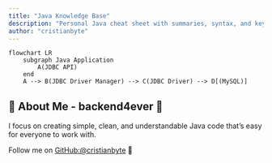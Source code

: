 ```yaml
---
title: "Java Knowledge Base"
description: "Personal Java cheat sheet with summaries, syntax, and key concepts."
author: "cristianbyte"
---
```



```mermaid
flowchart LR
    subgraph Java Application
        A(JDBC API)
    end
    A --> B(JDBC Driver Manager) --> C(JDBC Driver) --> D[(MySQL)]
```

## 📌 About Me -  backend4ever 🤍

I focus on creating simple, clean, and understandable Java code that’s easy for everyone to work with.

Follow me on [GitHub:@cristianbyte](https://github.com/cristianbyte) 🚀